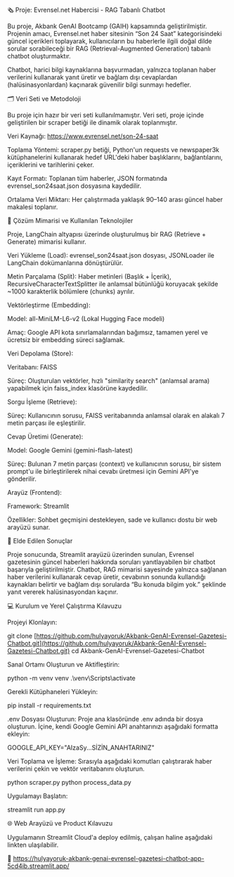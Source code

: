 🗞️ Proje: Evrensel.net Habercisi - RAG Tabanlı Chatbot

Bu proje, Akbank GenAI Bootcamp (GAIH) kapsamında geliştirilmiştir. Projenin amacı, Evrensel.net haber sitesinin “Son 24 Saat” kategorisindeki güncel içerikleri toplayarak, kullanıcıların bu haberlerle ilgili doğal dilde sorular sorabileceği bir RAG (Retrieval-Augmented Generation) tabanlı chatbot oluşturmaktır.

Chatbot, harici bilgi kaynaklarına başvurmadan, yalnızca toplanan haber verilerini kullanarak yanıt üretir ve bağlam dışı cevaplardan (halüsinasyonlardan) kaçınarak güvenilir bilgi sunmayı hedefler.

🗂️ Veri Seti ve Metodoloji

Bu proje için hazır bir veri seti kullanılmamıştır. Veri seti, proje içinde geliştirilen bir scraper betiği ile dinamik olarak toplanmıştır.

Veri Kaynağı: https://www.evrensel.net/son-24-saat

Toplama Yöntemi: scraper.py betiği, Python'un requests ve newspaper3k kütüphanelerini kullanarak hedef URL'deki haber başlıklarını, bağlantılarını, içeriklerini ve tarihlerini çeker.

Kayıt Formatı: Toplanan tüm haberler, JSON formatında evrensel_son24saat.json dosyasına kaydedilir.

Ortalama Veri Miktarı: Her çalıştırmada yaklaşık 90–140 arası güncel haber makalesi toplanır.

🧠 Çözüm Mimarisi ve Kullanılan Teknolojiler

Proje, LangChain altyapısı üzerinde oluşturulmuş bir RAG (Retrieve + Generate) mimarisi kullanır.

Veri Yükleme (Load): evrensel_son24saat.json dosyası, JSONLoader ile LangChain dokümanlarına dönüştürülür.

Metin Parçalama (Split): Haber metinleri (Başlık + İçerik), RecursiveCharacterTextSplitter ile anlamsal bütünlüğü koruyacak şekilde ~1000 karakterlik bölümlere (chunks) ayrılır.

Vektörleştirme (Embedding):

Model: all-MiniLM-L6-v2 (Lokal Hugging Face modeli)

Amaç: Google API kota sınırlamalarından bağımsız, tamamen yerel ve ücretsiz bir embedding süreci sağlamak.

Veri Depolama (Store):

Veritabanı: FAISS

Süreç: Oluşturulan vektörler, hızlı "similarity search" (anlamsal arama) yapabilmek için faiss_index klasörüne kaydedilir.

Sorgu İşleme (Retrieve):

Süreç: Kullanıcının sorusu, FAISS veritabanında anlamsal olarak en alakalı 7 metin parçası ile eşleştirilir.

Cevap Üretimi (Generate):

Model: Google Gemini (gemini-flash-latest)

Süreç: Bulunan 7 metin parçası (context) ve kullanıcının sorusu, bir sistem prompt'u ile birleştirilerek nihai cevabı üretmesi için Gemini API'ye gönderilir.

Arayüz (Frontend):

Framework: Streamlit

Özellikler: Sohbet geçmişini destekleyen, sade ve kullanıcı dostu bir web arayüzü sunar.

🚀 Elde Edilen Sonuçlar

Proje sonucunda, Streamlit arayüzü üzerinden sunulan, Evrensel gazetesinin güncel haberleri hakkında soruları yanıtlayabilen bir chatbot başarıyla geliştirilmiştir. Chatbot, RAG mimarisi sayesinde yalnızca sağlanan haber verilerini kullanarak cevap üretir, cevabının sonunda kullandığı kaynakları belirtir ve bağlam dışı sorularda “Bu konuda bilgim yok.” şeklinde yanıt vererek halüsinasyondan kaçınır.

💻 Kurulum ve Yerel Çalıştırma Kılavuzu

Projeyi Klonlayın:

git clone [https://github.com/hulyayoruk/Akbank-GenAI-Evrensel-Gazetesi-Chatbot.git](https://github.com/hulyayoruk/Akbank-GenAI-Evrensel-Gazetesi-Chatbot.git)
cd Akbank-GenAI-Evrensel-Gazetesi-Chatbot


Sanal Ortamı Oluşturun ve Aktifleştirin:

python -m venv venv
.\venv\Scripts\activate


Gerekli Kütüphaneleri Yükleyin:

pip install -r requirements.txt


.env Dosyası Oluşturun: Proje ana klasöründe .env adında bir dosya oluşturun. İçine, kendi Google Gemini API anahtarınızı aşağıdaki formatta ekleyin:

GOOGLE_API_KEY="AIzaSy...SİZİN_ANAHTARINIZ"


Veri Toplama ve İşleme: Sırasıyla aşağıdaki komutları çalıştırarak haber verilerini çekin ve vektör veritabanını oluşturun.

python scraper.py
python process_data.py


Uygulamayı Başlatın:

streamlit run app.py


🌐 Web Arayüzü ve Product Kılavuzu

Uygulamanın Streamlit Cloud'a deploy edilmiş, çalışan haline aşağıdaki linkten ulaşılabilir.

🔗 https://hulyayoruk-akbank-genai-evrensel-gazetesi-chatbot-app-5cd4ib.streamlit.app/
